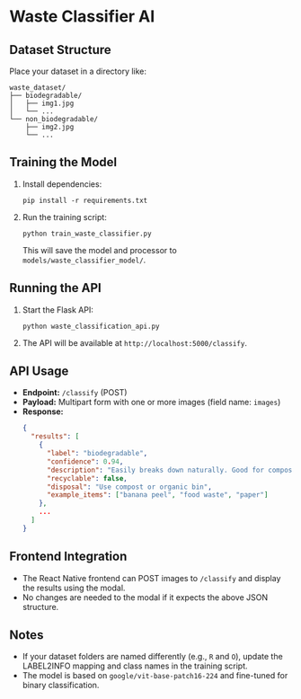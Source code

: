 # Waste Classifier AI

## Dataset Structure

Place your dataset in a directory like:

```
waste_dataset/
├── biodegradable/
│   ├── img1.jpg
│   └── ...
└── non_biodegradable/
    ├── img2.jpg
    └── ...
```

## Training the Model

1. Install dependencies:
   ```
   pip install -r requirements.txt
   ```
2. Run the training script:
   ```
   python train_waste_classifier.py
   ```
   This will save the model and processor to `models/waste_classifier_model/`.

## Running the API

1. Start the Flask API:
   ```
   python waste_classification_api.py
   ```
2. The API will be available at `http://localhost:5000/classify`.

## API Usage

- **Endpoint:** `/classify` (POST)
- **Payload:** Multipart form with one or more images (field name: `images`)
- **Response:**
  ```json
  {
    "results": [
      {
        "label": "biodegradable",
        "confidence": 0.94,
        "description": "Easily breaks down naturally. Good for composting.",
        "recyclable": false,
        "disposal": "Use compost or organic bin",
        "example_items": ["banana peel", "food waste", "paper"]
      },
      ...
    ]
  }
  ```

## Frontend Integration

- The React Native frontend can POST images to `/classify` and display the results using the modal.
- No changes are needed to the modal if it expects the above JSON structure.

## Notes
- If your dataset folders are named differently (e.g., `R` and `O`), update the LABEL2INFO mapping and class names in the training script.
- The model is based on `google/vit-base-patch16-224` and fine-tuned for binary classification. 